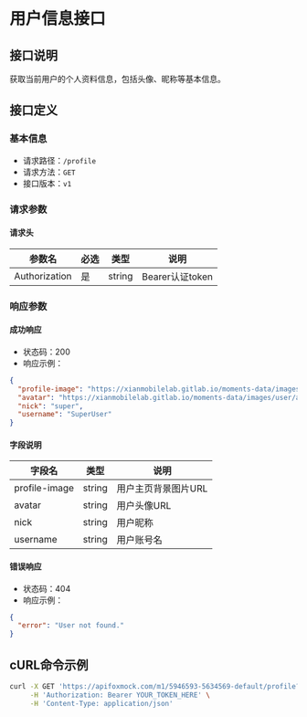 # 用户信息接口

## 接口说明
获取当前用户的个人资料信息，包括头像、昵称等基本信息。

## 接口定义

### 基本信息
- 请求路径：`/profile`
- 请求方法：`GET`
- 接口版本：`v1`

### 请求参数

#### 请求头
| 参数名 | 必选 | 类型 | 说明 |
|--------|------|------|------|
| Authorization | 是 | string | Bearer认证token |

### 响应参数

#### 成功响应
- 状态码：200
- 响应示例：
```json
{
  "profile-image": "https://xianmobilelab.gitlab.io/moments-data/images/user/profile-image.jpeg",
  "avatar": "https://xianmobilelab.gitlab.io/moments-data/images/user/avatar.png",
  "nick": "super",
  "username": "SuperUser"
}
```

#### 字段说明
| 字段名 | 类型 | 说明 |
|--------|------|------|
| profile-image | string | 用户主页背景图片URL |
| avatar | string | 用户头像URL |
| nick | string | 用户昵称 |
| username | string | 用户账号名 |

#### 错误响应
- 状态码：404
- 响应示例：
```json
{
  "error": "User not found."
}
```

## cURL命令示例
```bash
curl -X GET 'https://apifoxmock.com/m1/5946593-5634569-default/profile?apifoxToken=JapJysb5u-n8yGO7__FEB' \
     -H 'Authorization: Bearer YOUR_TOKEN_HERE' \
     -H 'Content-Type: application/json'
```